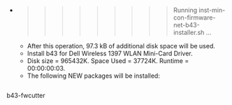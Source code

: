 * >>>>>>>>> Running inst-min-con-firmware-net-b43-installer.sh ...
  * After this operation, 97.3 kB of additional disk space will be used.
  * Install b43 for Dell Wireless 1397 WLAN Mini-Card Driver.
  * Disk size = 965432K. Space Used = 37724K. Runtime = 00:00:00:03.
  * The following NEW packages will be installed:
  ```bash
b43-fwcutter
  ```
